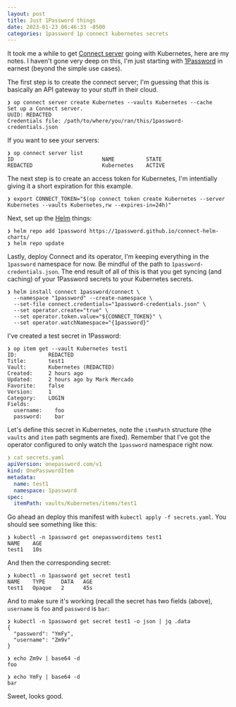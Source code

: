 ```yaml
---
layout: post
title: Just 1Password things
date: 2023-01-23 06:46:33 -0500
categories: 1password 1p connect kubernetes secrets
---
```


It took me a while to get [Connect server](https://developer.1password.com/docs/connect) going with Kubernetes, here are my notes.
I haven't gone very deep on this, I'm just starting with [1Password](https://1password.com/) in earnest (beyond the simple use cases).

The first step is to create the connect server; I'm guessing that this is basically an API gateway to your stuff in their cloud.

```shell
❯ op connect server create Kubernetes --vaults Kubernetes --cache
Set up a Connect server.
UUID: REDACTED
Credentials file: /path/to/where/you/ran/this/1password-credentials.json
```

If you want to see your servers:

```shell
❯ op connect server list
ID                            NAME          STATE
REDACTED                      Kubernetes    ACTIVE
```

The next step is to create an access token for Kubernetes, I'm intentially giving it a short expiration for this example.

```shell
❯ export CONNECT_TOKEN="$(op connect token create Kubernetes --server Kubernetes --vaults Kubernetes,rw --expires-in=24h)"
```

Next, set up the [Helm](https://helm.sh/) things:

```shell
❯ helm repo add 1password https://1password.github.io/connect-helm-charts/
❯ helm repo update
```

Lastly, deploy Connect and its operator, I'm keeping everything in the `1password` namespace for now.
Be mindful of the path to `1password-credentials.json`.
The end result of all of this is that you get syncing (and caching) of your 1Password secrets to your Kubernetes secrets.

```shell
❯ helm install connect 1password/connect \
  --namespace "1password" --create-namespace \
  --set-file connect.credentials="1password-credentials.json" \
  --set operator.create="true" \
  --set operator.token.value="${CONNECT_TOKEN}" \
  --set operator.watchNamespace="{1password}"
```

I've created a test secret in 1Password:

```shell
❯ op item get --vault Kubernetes test1
ID:          REDACTED
Title:       test1
Vault:       Kubernetes (REDACTED)
Created:     2 hours ago
Updated:     2 hours ago by Mark Mercado
Favorite:    false
Version:     1
Category:    LOGIN
Fields:
  username:    foo
  password:    bar
```

Let's define this secret in Kubernetes, note the `itemPath` structure (the `vaults` and `item` path segments are fixed).
Remember that I've got the operator configured to only watch the `1password` namespace right now.

```yaml
❯ cat secrets.yaml
apiVersion: onepassword.com/v1
kind: OnePasswordItem
metadata:
  name: test1
  namespace: 1password
spec:
  itemPath: vaults/Kubernetes/items/test1
```

Go ahead an deploy this manifest with `kubectl apply -f secrets.yaml`.
You should see something like this:

```shell
❯ kubectl -n 1password get onepassworditems test1
NAME    AGE
test1   10s
```

And then the corresponding secret:

```shell
❯ kubectl -n 1password get secret test1
NAME    TYPE     DATA   AGE
test1   Opaque   2      45s
```

And to make sure it's working (recall the secret has two fields (above), `username` is `foo` and `password` is `bar`:

```shell
❯ kubectl -n 1password get secret test1 -o json | jq .data
{
  "password": "YmFy",
  "username": "Zm9v"
}

❯ echo Zm9v | base64 -d
foo

❯ echo YmFy | base64 -d
bar
```

Sweet, looks good.
